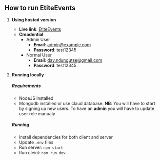 ## How to run EtiteEvents

1. **Using hosted version**

   - **Live link**: [EtiteEvents](https://ivents.netlify.app)
   - **Creadential**
     - Admin User
       - **Email**: admin@example.com
       - **Password**: test12345
     - Normal User
       - **Email**: dav.ndungutse@gmail.com
       - **Password**: test12345

2. **Running locally**

   ##### Requirements

   - NodeJS Installed
   - Mongodb installed or use claud database. **NB**: You will have to start by signing up new users. To have an **admin** you will have to update user role manualy

   ##### Running

   - Install dependencies for both client and server
   - Update `.env` files
   - Run server: `npm start`
   - Run cleint: `npm run dev`
